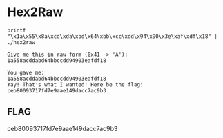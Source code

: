# Hex2Raw

	printf "\x1a\x55\x8a\xcd\xda\xbd\x64\xbb\xcc\xdd\x94\x90\x3e\xaf\xdf\x18" | ./hex2raw

	Give me this in raw form (0x41 -> 'A'):
	1a558acddabd64bbccdd94903eafdf18

	You gave me:
	1a558acddabd64bbccdd94903eafdf18
	Yay! That's what I wanted! Here be the flag:
	ceb80093717fd7e9aae149dacc7ac9b3

## FLAG

ceb80093717fd7e9aae149dacc7ac9b3
